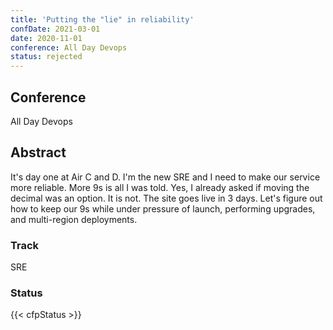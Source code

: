 ```yaml
---
title: 'Putting the "lie" in reliability'
confDate: 2021-03-01
date: 2020-11-01
conference: All Day Devops
status: rejected
---
```


## Conference
All Day Devops

## Abstract
It's day one at Air C and D.
I'm the new SRE and I need to make our service more reliable.
More 9s is all I was told.
Yes, I already asked if moving the decimal was an option.
It is not.
The site goes live in 3 days.
Let's figure out how to keep our 9s while under pressure of launch, performing upgrades, and multi-region deployments.

### Track
SRE

### Status
{{< cfpStatus >}}
